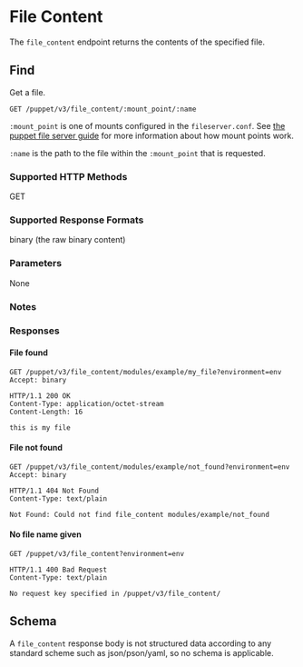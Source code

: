 File Content
=============

The `file_content` endpoint returns the contents of the specified file.

Find
----

Get a file.

    GET /puppet/v3/file_content/:mount_point/:name

`:mount_point` is one of mounts configured in the `fileserver.conf`.
See [the puppet file server guide](https://docs.puppetlabs.com/guides/file_serving.html)
for more information about how mount points work.

`:name` is the path to the file within the `:mount_point` that is requested.

### Supported HTTP Methods

GET

### Supported Response Formats

binary (the raw binary content)

### Parameters

None

### Notes

### Responses

#### File found

    GET /puppet/v3/file_content/modules/example/my_file?environment=env
    Accept: binary

    HTTP/1.1 200 OK
    Content-Type: application/octet-stream
    Content-Length: 16

    this is my file


#### File not found

    GET /puppet/v3/file_content/modules/example/not_found?environment=env
    Accept: binary

    HTTP/1.1 404 Not Found
    Content-Type: text/plain

    Not Found: Could not find file_content modules/example/not_found

#### No file name given

    GET /puppet/v3/file_content?environment=env

    HTTP/1.1 400 Bad Request
    Content-Type: text/plain

    No request key specified in /puppet/v3/file_content/

Schema
------

A `file_content` response body is not structured data according to any standard scheme such as
json/pson/yaml, so no schema is applicable.
